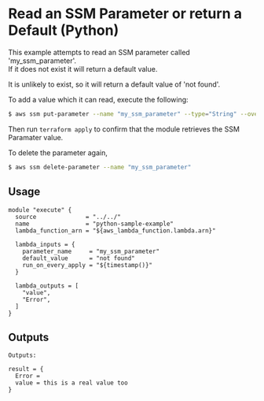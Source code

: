Read an SSM Parameter or return a Default (Python)
==================================================
This example attempts to read an SSM parameter called 'my_ssm_parameter'.  
If it does not exist it will return a default value.

It is unlikely to exist, so it will return a default value of 'not found'.

To add a value which it can read, execute the following:

```bash
$ aws ssm put-parameter --name "my_ssm_parameter" --type="String" --overwrite --value "this is a real value"
```

Then run `terraform apply` to confirm that the module retrieves the SSM Paramater value.

To delete the parameter again,

```bash
$ aws ssm delete-parameter --name "my_ssm_parameter"
```

Usage
-----
```hcl
module "execute" {
  source              = "../../"
  name                = "python-sample-example"
  lambda_function_arn = "${aws_lambda_function.lambda.arn}"

  lambda_inputs = {
    parameter_name     = "my_ssm_parameter"
    default_value      = "not found"
    run_on_every_apply = "${timestamp()}"
  }

  lambda_outputs = [
    "value",
    "Error",
  ]
}
```

Outputs
-------
```
Outputs:

result = {
  Error =
  value = this is a real value too
}
```
